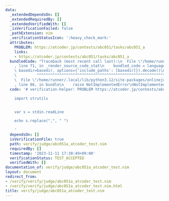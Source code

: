 ```yaml
---
data:
  _extendedDependsOn: []
  _extendedRequiredBy: []
  _extendedVerifiedWith: []
  _isVerificationFailed: false
  _pathExtension: nim
  _verificationStatusIcon: ':heavy_check_mark:'
  attributes:
    PROBLEM: https://atcoder.jp/contests/abc051/tasks/abc051_a
    links:
    - https://atcoder.jp/contests/abc051/tasks/abc051_a
  bundledCode: "Traceback (most recent call last):\n  File \"/home/runner/.local/lib/python3.12/site-packages/onlinejudge_verify/documentation/build.py\"\
    , line 71, in _render_source_code_stat\n    bundled_code = language.bundle(stat.path,\
    \ basedir=basedir, options={'include_paths': [basedir]}).decode()\n          \
    \         ^^^^^^^^^^^^^^^^^^^^^^^^^^^^^^^^^^^^^^^^^^^^^^^^^^^^^^^^^^^^^^^^^^^^^^^^^^^^^^^^^\n\
    \  File \"/home/runner/.local/lib/python3.12/site-packages/onlinejudge_verify/languages/nim.py\"\
    , line 86, in bundle\n    raise NotImplementedError\nNotImplementedError\n"
  code: '# verification-helper: PROBLEM https://atcoder.jp/contests/abc051/tasks/abc051_a

    import strutils


    var s = stdin.readLine

    echo s.replace(",", " ")

    '
  dependsOn: []
  isVerificationFile: true
  path: verify/judge/abc051a_atcoder_test.nim
  requiredBy: []
  timestamp: '2023-11-11 17:30:49+09:00'
  verificationStatus: TEST_ACCEPTED
  verifiedWith: []
documentation_of: verify/judge/abc051a_atcoder_test.nim
layout: document
redirect_from:
- /verify/verify/judge/abc051a_atcoder_test.nim
- /verify/verify/judge/abc051a_atcoder_test.nim.html
title: verify/judge/abc051a_atcoder_test.nim
---
```

